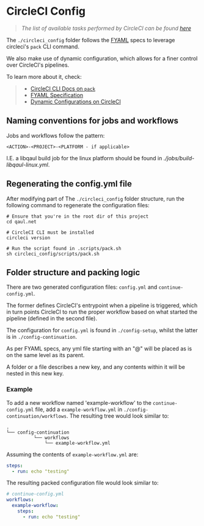# CircleCI Config
> *The list of available tasks performed by CircleCI can be found [here](circleci.md)*

The `./circleci_config` folder follows the [FYAML](https://github.com/CircleCI-Public/fyaml) specs
to leverage circleci's `pack` CLI command.

We also make use of dynamic configuration, which allows for
a finer control over CircleCI's pipelines.

To learn more about it, check:
> * [CircleCI CLI Docs on `pack`](https://circleci.com/docs/2.0/local-cli/#packing-a-config)
> * [FYAML Specification](https://github.com/CircleCI-Public/fyaml/blob/master/fyaml-specification.md)
> * [Dynamic Configurations on CircleCI](https://circleci.com/docs/2.0/dynamic-config/)

## Naming conventions for jobs and workflows
Jobs and workflows follow the pattern:

`<ACTION>-<PROJECT>-<PLATFORM - if applicable>`

I.E. a libqaul build job for the linux platform should be found in *./jobs/build-libqaul-linux.yml*.

## Regenerating the config.yml file
After modifying part of The `./circleci_config` folder structure, run the following command to regenerate the configuration files:

```shell
# Ensure that you're in the root dir of this project
cd qaul.net

# CircleCI CLI must be installed
circleci version

# Run the script found in .scripts/pack.sh
sh circleci_config/scripts/pack.sh
```

## Folder structure and packing logic
There are two generated configuration files: `config.yml` and `continue-config.yml`.

The former defines CircleCI's entrypoint when a pipeline is triggered, which in turn points
CircleCI to run the proper workflow based on what started the pipeline (defined in the second file).

The configuration for `config.yml` is found in `./config-setup`, whilst the latter is in `./config-continuation`.

As per FYAML specs, any yml file starting with an "@" will be placed as is on the same level as its
parent.

A folder or a file describes a new key, and any contents within it will be nested in this new key.

### Example
To add a new workflow named 'example-workflow' to the `continue-config.yml` file, add a `example-workflow.yml`
in `./config-continuation/workflows`. The resulting tree would look similar to:
```
.
└── config-continuation
          └── workflows
              └── example-workflow.yml
```

Assuming the contents of `example-workflow.yml` are:

```yml
steps:
  - run: echo "testing"
```

The resulting packed configuration file would look similar to:

```yml
# continue-config.yml
workflows:
  example-workflow:
    steps:
      - run: echo "testing"
```